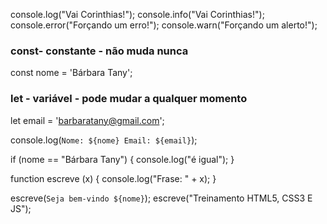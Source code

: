 console.log("Vai Corinthias!");
console.info("Vai Corinthias!");
console.error("Forçando um erro!");
console.warn("Forçando um alerto!");

### const- constante - não muda nunca
const nome = 'Bárbara Tany';
### let - variável - pode mudar a qualquer momento
let email = 'barbaratany@gmail.com';




console.log(`Nome: ${nome} Email: ${email}`);

if (nome == "Bárbara Tany") {
    console.log("é igual");
}

function escreve (x) {
    console.log("Frase: " + x);
}

escreve(`Seja bem-vindo ${nome}`);
escreve("Treinamento HTML5, CSS3 E JS");



